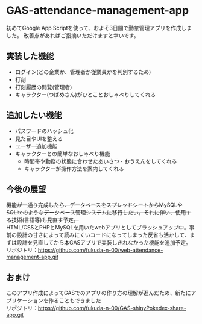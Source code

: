 # GAS-attendance-management-app

初めてGoogle App Scriptを使って、およそ3日間で勤怠管理アプリを作成しました。
改善点があればご指摘いただけますと幸いです。

## 実装した機能
- ログイン(どの企業か、管理者か従業員かを判別するため)
- 打刻
- 打刻履歴の閲覧(管理者)
- キャラクター(つばめさん)がひとことおしゃべりしてくれる

## 追加したい機能

- パスワードのハッシュ化
- 見た目やUIを整える
- ユーザー追加機能
- キャラクターとの簡単なおしゃべり機能
  - 時間帯や勤務の状態に合わせたあいさつ・おうえんをしてくれる
  - キャラクターが操作方法を案内してくれる

## 今後の展望
~~機能が一通り完成したら、データベースをスプレッドシートからMySQLやSQLiteのようなデータベース管理システムに移行したい。それに伴い、使用する技術(言語等)も見直す予定。~~<br>
HTML/CSSとPHPとMySQLを用いたwebアプリとしてブラッシュアップ中。事前の設計の甘さによって読みにくいコードになってしまった反省も活かして、まずは設計を見直してから本GASアプリで実装しきれなかった機能を追加予定。<br>
リポジトリ：https://github.com/fukuda-n-00/web-attendance-management-app.git

## おまけ
このアプリ作成によってGASでのアプリの作り方の理解が進んだため、新たにアプリケーションを作ることもできました<br>
リポジトリ：https://github.com/fukuda-n-00/GAS-shinyPokedex-share-app.git
